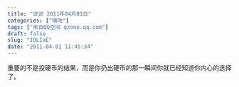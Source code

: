 ```yaml
---
title: "说说 2011年04月01日"
categories: ["嘀咕"]
tags: ["来自QQ空间 qzone.qq.com"]
draft: false
slug: "IOLIaE"
date: "2011-04-01 11:45:34"
---
```


重要的不是投硬币的结果，而是你扔出硬币的那一瞬间你就已经知道你内心的选择了。
